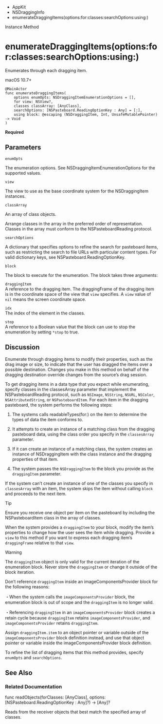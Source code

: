 

- AppKit
- NSDraggingInfo
-  enumerateDraggingItems(options:for:classes:searchOptions:using:) 

Instance Method

# enumerateDraggingItems(options:for:classes:searchOptions:using:)

Enumerates through each dragging item.

macOS 10.7+

``` source
@MainActor
func enumerateDraggingItems(
    options enumOpts: NSDraggingItemEnumerationOptions = [],
    for view: NSView?,
    classes classArray: [AnyClass],
    searchOptions: [NSPasteboard.ReadingOptionKey : Any] = [:],
    using block: @escaping (NSDraggingItem, Int, UnsafeMutablePointer) -> Void
)
```

**Required**

## Parameters 

`enumOpts`  

The enumeration options. See NSDraggingItemEnumerationOptions for the supported values.

`view`  

The view to use as the base coordinate system for the NSDraggingItem instances.

`classArray`  

An array of class objects.

Arrange classes in the array in the preferred order of representation. Classes in the array must conform to the NSPasteboardReading protocol.

`searchOptions`  

A dictionary that specifies options to refine the search for pasteboard items, such as restricting the search to file URLs with particular content types. For valid dictionary keys, see NSPasteboard.ReadingOptionKey.

`block`  

The block to execute for the enumeration. The block takes three arguments:

`draggingItem`  
A reference to the dragging item. The draggingFrame of the dragging item is in the coordinate space of the view that `view` specifies. A `view` value of `nil` means the screen coordinate space.

`idx`  
The index of the element in the classes.

`stop`  
A reference to a Boolean value that the block can use to stop the enumeration by setting `*stop` to true.

## Discussion

Enumerate through dragging items to modify their properties, such as the drag image or size, to indicate that the user has dragged the items over a possible destination. Changes you make in this method on behalf of the dragging destination override changes from the source’s drag session.

To get dragging items in a data type that you expect while enumerating, specify classes in the classesArray parameter that implement the NSPasteboardReading protocol, such as `NSImage`, `NSString`, `NSURL`, `NSColor`, `NSAttributedString`, or `NSPasteboardItem`. For each item in the dragging pasteboard, the system performs the following steps:

1.  The systems calls readableTypes(for:) on the item to determine the types of data the item conforms to.

2.  It attempts to create an instance of a matching class from the dragging pasteboard data, using the class order you specify in the `classesArray` parameter.

3.  If it can create an instance of a matching class, the system creates an instance of NSDraggingItem with the class instance and the dragging properties of that item.

4.  The system passes the `NSDraggingItem` to the block you provide as the `draggingItem` parameter.

If the system can’t create an instance of one of the classes you specify in `classesArray` with an item, the system skips the item without calling `block` and proceeds to the next item.

Tip

Ensure you receive one object per item on the pasteboard by including the NSPasteboardItem class in the array of classes.

When the system provides a `draggingItem` to your block, modify the item’s properties to change how the user sees the item while dragging. Provide a `view` to this method if you want to express each dragging item’s `draggingFrame` relative to that `view`.

Warning

The `draggingItem` object is only valid for the current iteration of the enumeration block. Never store the `draggingItem` or change it outside of the block iteration.

Don’t reference `draggingItem` inside an imageComponentsProvider block for the following reasons:

・When the system calls the `imageComponentsProvider` block, the enumeration block is out of scope and the `draggingItem` is no longer valid.

・Referencing `draggingItem` in an `imageComponentsProvider` block creates a retain cycle because `draggingItem` retains `imageComponentsProvider`, and `imageComponentsProvider` retains `draggingItem`.

Assign `draggingItem.item` to an object pointer or variable outside of the `imageComponentsProvider` block definition instead, and use that object pointer or variable inside the imageComponentsProvider block definition.

To refine the list of dragging items that this method provides, specify `enumOpts` and `searchOptions`.

## See Also

### Related Documentation

func readObjects(forClasses: [AnyClass], options: [NSPasteboard.ReadingOptionKey : Any]?) -> [Any]?

Reads from the receiver objects that best match the specified array of classes.

